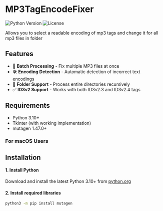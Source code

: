 # MP3TagEncodeFixer

![Python Version](https://img.shields.io/badge/python-3.10%2B-blue)
![License](https://img.shields.io/badge/license-MIT-green)

Allows you to select a readable encoding of mp3 tags and change it for all mp3 files in folder


## Features

- 🔄 **Batch Processing** - Fix multiple MP3 files at once
- 🛠 **Encoding Detection** - Automatic detection of incorrect text encodings
- 📁 **Folder Support** - Process entire directories recursively
- ✅ **ID3v2 Support** - Works with both ID3v2.3 and ID3v2.4 tags

## Requirements

- Python 3.10+
- Tkinter (with working implementation)
- mutagen 1.47.0+

### For macOS Users
## Installation
#### 1. **Install Python**  
   Download and install the latest Python 3.10+ from [python.org](https://www.python.org/downloads/macos/)

#### 2. Install required libraries
```bash
python3 -m pip install mutagen

